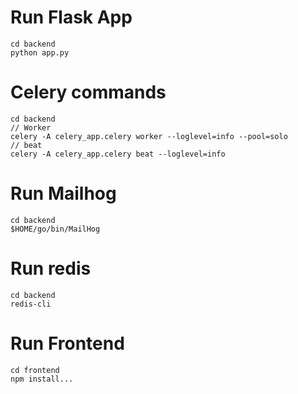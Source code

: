 # Run Flask App
```
cd backend
python app.py
```

# Celery commands
```
cd backend
// Worker
celery -A celery_app.celery worker --loglevel=info --pool=solo
// beat
celery -A celery_app.celery beat --loglevel=info
```

# Run Mailhog
```
cd backend
$HOME/go/bin/MailHog
```

# Run redis
```
cd backend
redis-cli
```

# Run Frontend
```
cd frontend
npm install...
```
